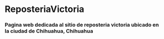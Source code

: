# ReposteriaVictoria

### Pagina web dedicada al sitio de reposteria victoria ubicado en la ciudad de Chihuahua, Chihuahua
